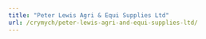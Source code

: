 ```yaml
---
title: "Peter Lewis Agri & Equi Supplies Ltd"
url: /crymych/peter-lewis-agri-and-equi-supplies-ltd/
---
```

